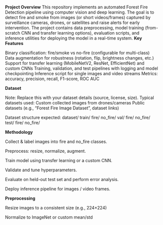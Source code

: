 **Project Overview**
This repository implements an automated Forest Fire Detection pipeline using computer vision and deep learning. The goal is to detect fire and smoke from images (or short videos/frames) captured by surveillance cameras, drones, or satellites and raise alerts for early intervention.
The project contains data preprocessing, model training (from-scratch CNN and transfer learning options), evaluation scripts, and inference utilities for deploying the model in a real-time system.
**Key Features**

Binary classification: fire/smoke vs no-fire (configurable for multi-class)
Data augmentation for robustness (rotation, flip, brightness changes, etc.)
Support for transfer learning (MobileNetV2, ResNet, EfficientNet) and custom CNNs
Training, validation, and test pipelines with logging and model checkpointing
Inference script for single images and video streams
Metrics: accuracy, precision, recall, F1-score, ROC AUC

**Dataset**

Note: Replace this with your dataset details (source, license, size).
Typical datasets used:
Custom collected images from drones/cameras
Public datasets (e.g., “Forest Fire Image Dataset”, dataset links)

Dataset structure expected:
dataset/
  train/
    fire/
    no_fire/
  val/
    fire/
    no_fire/
  test/
    fire/
    no_fire/
    
**Methodology**

Collect & label images into fire and no_fire classes.

Preprocess: resize, normalize, augment.

Train model using transfer learning or a custom CNN.

Validate and tune hyperparameters.

Evaluate on held-out test set and perform error analysis.

Deploy inference pipeline for images / video frames.

**Preprocessing**

Resize images to a consistent size (e.g., 224×224)

Normalize to ImageNet or custom mean/std
